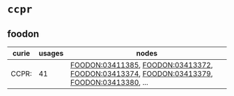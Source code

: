 # `ccpr`

## foodon

| curie   |   usages | nodes                                                                                                                                                                                                                                                                                                                                              |
|---------|----------|----------------------------------------------------------------------------------------------------------------------------------------------------------------------------------------------------------------------------------------------------------------------------------------------------------------------------------------------------|
| CCPR:   |       41 | [FOODON:03411385](http://purl.obolibrary.org/obo/FOODON_03411385), [FOODON:03413372](http://purl.obolibrary.org/obo/FOODON_03413372), [FOODON:03413374](http://purl.obolibrary.org/obo/FOODON_03413374), [FOODON:03413379](http://purl.obolibrary.org/obo/FOODON_03413379), [FOODON:03413380](http://purl.obolibrary.org/obo/FOODON_03413380), ... |

